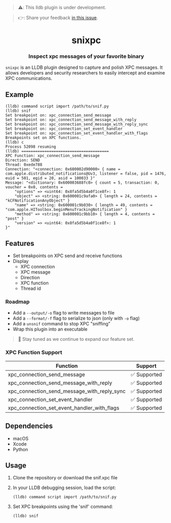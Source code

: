 > ⚠️: This lldb plugin is under development.

> 👉: Share your feedback [in this issue](https://github.com/tony-go/snixpc/issues/2).

<h1 align="center">snixpc</h1>
<h3 align="center">Inspect xpc messages of your favorite binary</h3>

`snixpc` is an LLDB plugin designed to capture and polish XPC messages. It allows developers
and security researchers to easily intercept and examine XPC communications.

## Example

```text
(lldb) command script import /path/to/snif.py
(lldb) snif
Set breakpoint on: xpc_connection_send_message
Set breakpoint on: xpc_connection_send_message_with_reply
Set breakpoint on: xpc_connection_send_message_with_reply_sync
Set breakpoint on: xpc_connection_set_event_handler
Set breakpoint on: xpc_connection_set_event_handler_with_flags
Breakpoints set on XPC functions.
(lldb) c
Process 52098 resuming
(lldb) ======================================
XPC Function: xpc_connection_send_message
Direction: SEND
Thread: 0xede788
Connection: "<connection: 0x600002d90000> { name = com.apple.distributed_notifications@Uv3, listener = false, pid = 1476, euid = 501, egid = 20, asid = 100033 }"
Message: "<dictionary: 0x600003688fc0> { count = 5, transaction: 0, voucher = 0x0, contents =
    "options" => <uint64: 0x8fa5d5b4a0f1ce8f>: 1
    "object" => <string: 0x600001c9afa0> { length = 24, contents = "kCFNotificationAnyObject" }
    "name" => <string: 0x600001c9b030> { length = 49, contents = "com.apple.HIToolbox.beginMenuTrackingNotification" }
    "method" => <string: 0x600001c9bb10> { length = 4, contents = "post" }
    "version" => <uint64: 0x8fa5d5b4a0f1ce8f>: 1
}"
```

## Features

- Set breakpoints on XPC send and receive functions
- Display
  - XPC connection
  - XPC message
  - Direction
  - XPC function
  - Thread id

### Roadmap

- Add a `--output/-o` flag to write messages to file
- Add a `--format/-f` flag to serialize to json (only with `-o` flag)
- Add a `unsnif` command to stop XPC "sniffing"
- Wrap this plugin into an executable

> 🤙 Stay tuned as we continue to expand our feature set.

### XPC Function Support

| Function                                    | Support    |
|---------------------------------------------|------------|
| xpc_connection_send_message                 | ✅ Supported |
| xpc_connection_send_message_with_reply      | ✅ Supported |
| xpc_connection_send_message_with_reply_sync | ✅ Supported |
| xpc_connection_set_event_handler            | ✅ Supported |
| xpc_connection_set_event_handler_with_flags | ✅ Supported |

## Dependencies

- macOS
- Xcode
- Python

## Usage


1. Clone the repository or download the snif.xpc file

2. In your LLDB debugging session, load the script:
   ```shell
   (lldb) command script import /path/to/snif.py
   ```

3. Set XPC breakpoints using the 'snif' command:
   ```shell
   (lldb) snif
   ```

